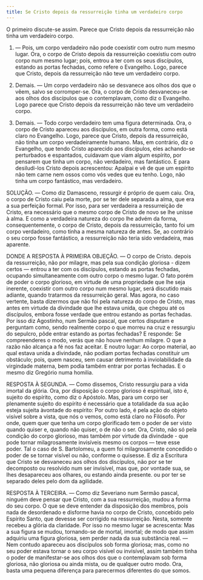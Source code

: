 ```yaml
---
title: Se Cristo depois da ressurreição tinha um verdadeiro corpo
---
```


O primeiro discute-se assim. Parece que Cristo depois da ressurreição não tinha um verdadeiro corpo.  

1. — Pois, um corpo verdadeiro não pode coexistir com outro num mesmo lugar. Ora, o corpo de Cristo depois da ressurreição coexistiu com outro corpo num mesmo lugar; pois, entrou a ter com os seus discípulos, estando as portas fechadas, como refere o Evangelho. Logo, parece que Cristo, depois da ressurreição não teve um verdadeiro corpo.  

2. Demais. — Um corpo verdadeiro não se desvanece aos olhos dos que o vêem, salvo se corromper-se. Ora, o corpo de Cristo desvaneceu-se aos olhos dos discípulos que o contemplavam, como diz o Evangelho. Logo parece que Cristo depois da ressurreição não teve um verdadeiro corpo.  

3. Demais. — Todo corpo verdadeiro tem uma figura determinada. Ora, o corpo de Cristo apareceu aos discípulos, em outra forma, como está claro no Evangelho. Logo, parece que Cristo, depois da ressurreição, não tinha um corpo verdadeiramente humano.  Mas, em contrário, diz o Evangelho, que tendo Cristo aparecido aos discípulos, eles achando-se perturbados e espantados, cuidavam que viam algum espírito, por pensarem que tinha um corpo, não verdadeiro, mas fantástico. E para desiludi-los Cristo depois acrescentou: Apalpai e vê de que um espírito não tem carne nem ossos como vós vedes que eu tenho. Logo, não tinha um corpo fantástico, mas verdadeiro.  

SOLUÇÃO. — Como diz Damasceno, ressurgir é próprio de quem caiu. Ora, o corpo de Cristo caiu pela morte, por se ter dele separada a alma, que era a sua perfeição formal. Por isso, para ser verdadeira a ressurreição de Cristo, era necessário que o mesmo corpo de Cristo de novo se lhe unisse à alma. E como a verdadeira natureza do corpo lhe advém da forma, consequentemente, o corpo de Cristo, depois da ressurreição, tanto foi um corpo verdadeiro, como tinha a mesma natureza de antes. Se, ao contrário o seu corpo fosse fantástico, a ressurreição não teria sido verdadeira, mas aparente.  

DONDE A RESPOSTA À PRIMEIRA OBJEÇÃO. — O corpo de Cristo. depois da ressurreição, não por milagre, mas pela sua condição gloriosa - dizem certos — entrou a ter com os discípulos, estando as portas fechadas, ocupando simultaneamente com outro corpo o mesmo lugar. O fato porém de poder o corpo glorioso, em virtude de uma propriedade que lhe seja inerente, coexistir com outro corpo num mesmo lugar, será discutido mais adiante, quando tratarmos da ressurreição geral. Mas agora, no caso vertente, basta dizermos que não foi pela natureza do corpo de Cristo, mas antes em virtude da divindade que lhe estava unida, que chegou até os discípulos, embora fosse verdade que entrou estando as portas fechadas. Por isso diz Agostinho, num Sermão pascal, que certos disputam e perguntam como, sendo realmente corpo o que morreu na cruz e ressurgiu do sepulcro, pôde entrar estando as portas fechadas? E responde: Se compreenderes o modo, verás que não houve nenhum milagre. O que a razão não alcança a fé nos faz aceitar. E noutro lugar: Ao corpo material, ao qual estava unida a divindade, não podiam portas fechadas constituir um obstáculo; pois, quem nasceu, sem causar detrimento à inviolabilidade da virgindade materna, bem podia também entrar por portas fechadas. E o mesmo diz Gregório numa homilia. 

RESPOSTA À SEGUNDA. — Como dissemos, Cristo ressurgiu para a vida imortal da glória. Ora, por disposição o corpo glorioso é espiritual, isto é, sujeito do espírito, como diz o Apóstolo. Mas, para um corpo ser plenamente sujeito do espírito é necessário que a totalidade da sua ação esteja sujeita àvontade do espírito: Por outro lado, é pela ação do objeto visível sobre a vista, que nós o vemos, como está claro no Filósofo. Por onde, quem quer que tenha um corpo glorificado tem o poder de ser visto quando quiser e, quando não quiser, o de não o ser. Ora, Cristo, não só pela condição do corpo glorioso, mas também por virtude da divindade - que pode tornar milagrosamente invisíveis mesmo os corpos — teve esse poder. Tal o caso de S. Bartolomeu, a quem foi milagrosamente concedido o poder de se tornar visível ou não, conforme o quisesse. E diz a Escritura que Cristo se desvaneceu aos olhos dos discípulos, não por se ter decomposto ou resolvido num ser invisível, mas que, por vontade sua, se lhes desapareceu aos olhares, ou estando ainda presente. ou por ter se separado deles pelo dom da agilidade.  

RESPOSTA À TERCEIRA. — Como diz Severiano num Sermão pascal, ninguém deve pensar que Cristo, com a sua ressurreição, mudou a forma do seu corpo. O que se deve entender da disposição dos membros, pois nada de desordenado e disforme havia no corpo de Cristo, concebido pelo Espírito Santo, que devesse ser corrigido na ressurreição. Nesta, somente recebeu a glória da claridade. Por isso no mesmo lugar se acrescenta: Mas a sua figura se mudou, tornando-se de mortal, imortal; de modo que assim adquiriu uma figura gloriosa, sem perder nada da sua substância real. — Nem contudo apareceu aos discípulos sob forma gloriosa; mas, como no seu poder estava tornar o seu corpo visível ou invisível, assim também tinha o poder de manifestar-se aos olhos dos que o contemplavam sob forma gloriosa, não gloriosa ou ainda mista, ou de qualquer outro modo. Ora, basta uma pequena diferença para parecermos diferentes do que somos.